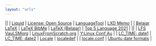 ```yaml
---
layout: "urls"
---
```


||
| [Liquid](https://shopify.github.io/liquid/filters/default/) | [License: Open Source](https://choosealicense.com/) | [LanguageTool](https://languagetoolplus.com/) | [LXD Memo](https://rahmatm.samik-ibrahim.vlsm.org/2017/08/lxd-memo.html) |
| [Belajar LaTeX](https://github.com/Belajar-Latex/) | [LaTeX BibMe](https://www.bibme.org/) | [LaTeX (Belajar)](https://github.com/Belajar-Latex) | [Top 5 Language 2021](https://youtu.be/aSGsMBX-zuQ) | 
||
| [LFS VauLSMorg](http://lfs.vlsm.org/) | [LinuxFromScratch.org](http://www.linuxfromscratch.org/) | [Y:Linux Conf Au](https://www.youtube.com/c/linuxconfau) |
| [LC_TIME: date1](https://askubuntu.com/questions/1064167/how-can-i-change-the-default-date-format-using-lc-time) | [LC_TIME: date2](https://unix.stackexchange.com/questions/203975/best-practice-to-customize-date-time-format-system-wide) | [Locale](https://pubs.opengroup.org/onlinepubs/009696699/basedefs/xbd_chap07.html) | [localedef](http://manpages.ubuntu.com/manpages/trusty/man1/localedef.1posix.html) | 
| [locale.conf](http://manpages.ubuntu.com/manpages/xenial/man5/locale.conf.5.html) | [Ubuntu date formats](https://ccollins.wordpress.com/2009/01/06/how-to-change-date-formats-on-ubuntu/) |

